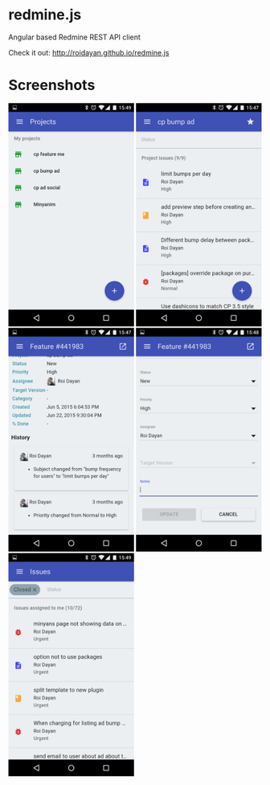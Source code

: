 # redmine.js
Angular based Redmine REST API client

Check it out: http://roidayan.github.io/redmine.js

# Screenshots

<img src="/assets/screenshots/screenshot-1.png?raw=true" width="250px">
<img src="/assets/screenshots/screenshot-2.png?raw=true" width="250px">
<img src="/assets/screenshots/screenshot-3.png?raw=true" width="250px">
<img src="/assets/screenshots/screenshot-4.png?raw=true" width="250px">
<img src="/assets/screenshots/screenshot-5.png?raw=true" width="250px">
